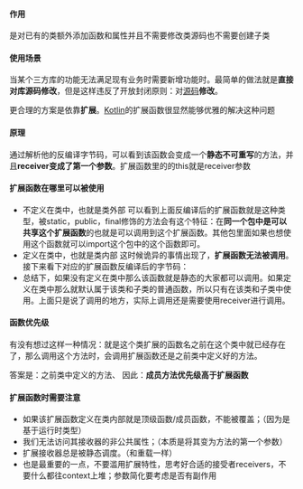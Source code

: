 #### 作用

是对已有的类额外添加函数和属性并且不需要修改类源码也不需要创建子类

#### 使用场景

当某个三方库的功能无法满足现有业务时需要新增功能时。最简单的做法就是**直接对库源码修改**，但是这样违反了开放封闭原则：对[源码](https://so.csdn.net/so/search?q=源码&spm=1001.2101.3001.7020)**修改**。

更合理的方案是依靠**扩展**。[Kotlin](https://so.csdn.net/so/search?q=Kotlin&spm=1001.2101.3001.7020)的扩展函数很显然能够优雅的解决这种问题

#### 原理

通过解析他的反编译字节码，可以看到该函数会变成一个**静态不可重写**的方法，并且**receiver变成了第一个参数**。扩展函数里的的this就是receiver参数

#### 扩展函数在哪里可以被使用

- 不定义在类中，也就是类外部
  可以看到上面反编译后的扩展函数就是这种类型，被static，public，final修饰的方法会有这个特征：在**同一个包中是可以共享这个扩展函数**的也就是可以调用到这个扩展函数。其他包里面如果也想使用这个函数就可以import这个包中的这个函数即可。
- 定义在类中，也就是类内部
  这时候诡异的事情出现了，**扩展函数无法被调用**。接下来看下对应的扩展函数反编译后的字节码：
- 总结下，如果没有定义在类中那么该函数就是静态的大家都可以调用。如果定义在类中那么就默认属于该类和子类的普通函数，所以只有在该类和子类中使用。上面只是说了调用的地方，实际上调用还是需要使用receiver进行调用。

#### 函数优先级

有没有想过这样一种情况：就是这个类扩展的函数名之前在这个类中就已经存在了，那么调用这个方法时，会调用扩展函数还是之前类中定义好的方法。

答案是：之前类中定义的方法、
因此：**成员方法优先级高于扩展函数**

#### 扩展函数时需要注意

* 如果该扩展函数定义在类内部就是顶级函数/成员函数，不能被覆盖；（因为是基于运行时类型）
* 我们无法访问其接收器的非公共属性；（本质是将其变为方法的第一个参数）
* 扩展接收器总是被静态调度。（和重载一样）
* 也是最重要的一点，不要滥用扩展特性，思考好合适的接受者receivers，不要什么都往context上堆；参数简化要考虑是否有副作用
  


